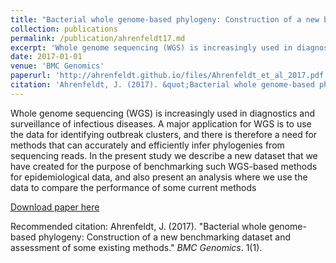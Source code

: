 ```yaml
---
title: "Bacterial whole genome-based phylogeny: Construction of a new benchmarking dataset and assessment of some existing methods"
collection: publications
permalink: /publication/ahrenfeldt17.md
excerpt: 'Whole genome sequencing (WGS) is increasingly used in diagnostics and surveillance of infectious diseases. A major application for WGS is to use the data for identifying outbreak clusters, and there is therefore a need for methods that can accurately and efficiently infer phylogenies from sequencing reads. In the present study we describe a new dataset that we have created for the purpose of benchmarking such WGS-based methods for epidemiological data, and also present an analysis where we use the data to compare the performance of some current methods.'
date: 2017-01-01
venue: 'BMC Genomics'
paperurl: 'http://ahrenfeldt.github.io/files/Ahrenfeldt_et_al_2017.pdf'
citation: 'Ahrenfeldt, J. (2017). &quot;Bacterial whole genome-based phylogeny: Construction of a new benchmarking dataset and assessment of some existing methods.&quot; <i>BMC Genomics</i>. 1(1).'
---
```

Whole genome sequencing (WGS) is increasingly used in diagnostics and surveillance of infectious diseases. A major application for WGS is to use the data for identifying outbreak clusters, and there is therefore a need for methods that can accurately and efficiently infer phylogenies from sequencing reads. In the present study we describe a new dataset that we have created for the purpose of benchmarking such WGS-based methods for epidemiological data, and also present an analysis where we use the data to compare the performance of some current methods

[Download paper here](http://academicpages.github.io/files/Ahrenfeldt_et_al_2017.pdf)

Recommended citation: Ahrenfeldt, J. (2017). "Bacterial whole genome-based phylogeny: Construction of a new benchmarking dataset and assessment of some existing methods." <i>BMC Genomics</i>. 1(1).

